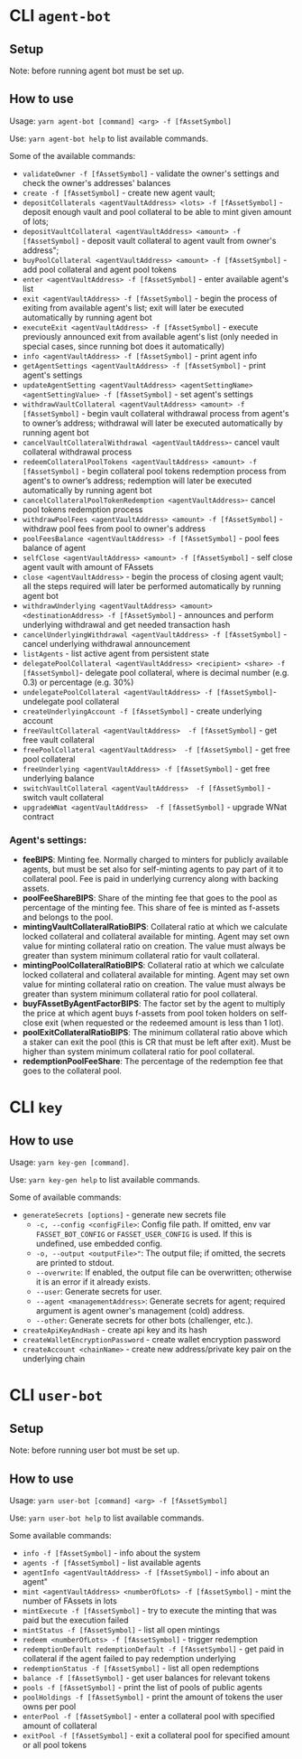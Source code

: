 # CLI `agent-bot`

## Setup

Note: before running agent bot must be set up.

## How to use

Usage: `yarn agent-bot [command] <arg> -f [fAssetSymbol]`

Use: `yarn agent-bot help` to list available commands.

Some of the available commands:

-   `validateOwner -f [fAssetSymbol]` - validate the owner's settings and check the owner's addresses' balances
-   `create -f [fAssetSymbol]` - create new agent vault;
-   `depositCollaterals <agentVaultAddress> <lots> -f [fAssetSymbol]` - deposit enough vault and pool collateral to be able to mint given amount of lots;
-   `depositVaultCollateral <agentVaultAddress> <amount> -f [fAssetSymbol]` - deposit vault collateral to agent vault from owner's address";
-   `buyPoolCollateral <agentVaultAddress> <amount> -f [fAssetSymbol]` - add pool collateral and agent pool tokens
-   `enter <agentVaultAddress> -f [fAssetSymbol]` - enter available agent's list
-   `exit <agentVaultAddress> -f [fAssetSymbol]` - begin the process of exiting from available agent's list; exit will later be executed automatically by running agent bot
-   `executeExit <agentVaultAddress> -f [fAssetSymbol]` - execute previously announced exit from available agent's list (only needed in special cases, since running bot does it automatically)
-   `info <agentVaultAddress> -f [fAssetSymbol]` - print agent info
-   `getAgentSettings <agentVaultAddress> -f [fAssetSymbol]` - print agent's settings
-   `updateAgentSetting <agentVaultAddress> <agentSettingName> <agentSettingValue> -f [fAssetSymbol]` - set agent's settings
-   `withdrawVaultCollateral <agentVaultAddress> <amount> -f [fAssetSymbol]` - begin vault collateral withdrawal process from agent's to owner’s address; withdrawal will later be executed automatically by running agent bot
-   `cancelVaultCollateralWithdrawal <agentVaultAddress>`- cancel vault collateral withdrawal process
-   `redeemCollateralPoolTokens <agentVaultAddress> <amount> -f [fAssetSymbol]` - begin collateral pool tokens redemption process from agent's to owner’s address; redemption will later be executed automatically by running agent bot
-   `cancelCollateralPoolTokenRedemption <agentVaultAddress>`- cancel pool tokens redemption process
-   `withdrawPoolFees <agentVaultAddress> <amount> -f [fAssetSymbol]` - withdraw pool fees from pool to owner's address
-   `poolFeesBalance <agentVaultAddress> -f [fAssetSymbol]` - pool fees balance of agent
-   `selfClose <agentVaultAddress> <amount> -f [fAssetSymbol]` - self close agent vault with amount of FAssets
-   `close <agentVaultAddress>` - begin the process of closing agent vault; all the steps required will later be performed automatically by running agent bot
-   `withdrawUnderlying <agentVaultAddress> <amount> <destinationAddress> -f [fAssetSymbol]` - announces and perform underlying withdrawal and get needed transaction hash
-   `cancelUnderlyingWithdrawal <agentVaultAddress> -f [fAssetSymbol]` - cancel underlying withdrawal announcement
-   `listAgents` - list active agent from persistent state
-   `delegatePoolCollateral <agentVaultAddress> <recipient> <share> -f [fAssetSymbol]`- delegate pool collateral, where <share> is decimal number (e.g. 0.3) or percentage (e.g. 30%)
-   `undelegatePoolCollateral <agentVaultAddress> -f [fAssetSymbol]`- undelegate pool collateral
-   `createUnderlyingAccount -f [fAssetSymbol]` - create underlying account
-   `freeVaultCollateral <agentVaultAddress>  -f [fAssetSymbol]` - get free vault collateral
-   `freePoolCollateral <agentVaultAddress>  -f [fAssetSymbol]` - get free pool collateral
-   `freeUnderlying <agentVaultAddress> -f [fAssetSymbol]` - get free underlying balance
-   `switchVaultCollateral <agentVaultAddress>  -f [fAssetSymbol]` - switch vault collateral
-   `upgradeWNat <agentVaultAddress>  -f [fAssetSymbol]` - upgrade WNat contract

### Agent's settings:

-   **feeBIPS**: Minting fee. Normally charged to minters for publicly available agents, but must be set also for self-minting agents to pay part of it to collateral pool. Fee is paid in underlying currency along with backing assets.
-   **poolFeeShareBIPS**: Share of the minting fee that goes to the pool as percentage of the minting fee. This share of fee is minted as f-assets and belongs to the pool.
-   **mintingVaultCollateralRatioBIPS**: Collateral ratio at which we calculate locked collateral and collateral available for minting. Agent may set own value for minting collateral ratio on creation. The value must always be greater than system minimum collateral ratio for vault collateral.
-   **mintingPoolCollateralRatioBIPS**: Collateral ratio at which we calculate locked collateral and collateral available for minting. Agent may set own value for minting collateral ratio on creation. The value must always be greater than system minimum collateral ratio for pool collateral.
-   **buyFAssetByAgentFactorBIPS**: The factor set by the agent to multiply the price at which agent buys f-assets from pool token holders on self-close exit (when requested or the redeemed amount is less than 1 lot).
-   **poolExitCollateralRatioBIPS**: The minimum collateral ratio above which a staker can exit the pool (this is CR that must be left after exit). Must be higher than system minimum collateral ratio for pool collateral.
-   **redemptionPoolFeeShare**: The percentage of the redemption fee that goes to the collateral pool.

# CLI `key`

## How to use

Usage: `yarn key-gen [command]`.

Use: `yarn key-gen help` to list available commands.

Some of available commands:

-   `generateSecrets [options]` - generate new secrets file
    - `-c, --config <configFile>`: Config file path. If omitted, env var `FASSET_BOT_CONFIG` or `FASSET_USER_CONFIG` is used. If this is undefined, use embedded config.
    - `-o, --output <outputFile>"`: The output file; if omitted, the secrets are printed to stdout.
    - `--overwrite`: If enabled, the output file can be overwritten; otherwise it is an error if it already exists.
    - `--user`: Generate secrets for user.
    - `--agent <managementAddress>`: Generate secrets for agent; required argument is agent owner's management (cold) address.
    - `--other`: Generate secrets for other bots (challenger, etc.).
-   `createApiKeyAndHash` - create api key and its hash
-   `createWalletEncryptionPassword` - create wallet encryption password
-   `createAccount <chainName>` - create new address/private key pair on the underlying chain

# CLI `user-bot`

## Setup

Note: before running user bot must be set up.

## How to use

Usage: `yarn user-bot [command] <arg> -f [fAssetSymbol]`

Use: `yarn user-bot help` to list available commands.

Some available commands:

-   `info -f [fAssetSymbol]` - info about the system
-   `agents -f [fAssetSymbol]` - list available agents
-   `agentInfo <agentVaultAddress> -f [fAssetSymbol]` - info about an agent"
-   `mint <agentVaultAddress> <numberOfLots> -f [fAssetSymbol]` - mint the number of FAssets in lots
-   `mintExecute -f [fAssetSymbol]` - try to execute the minting that was paid but the execution failed
-   `mintStatus -f [fAssetSymbol]` - list all open mintings
-   `redeem <numberOfLots> -f [fAssetSymbol]` - trigger redemption
-   `redemptionDefault redemptionDefault -f [fAssetSymbol]` - get paid in collateral if the agent failed to pay redemption underlying
-   `redemptionStatus -f [fAssetSymbol]` - list all open redemptions
-   `balance -f [fAssetSymbol]` - get user balances for relevant tokens
-   `pools -f [fAssetSymbol]` - print the list of pools of public agents
-   `poolHoldings -f [fAssetSymbol]` - print the amount of tokens the user owns per pool
-   `enterPool -f [fAssetSymbol]` - enter a collateral pool with specified amount of collateral
-   `exitPool -f [fAssetSymbol]` - exit a collateral pool for specified amount or all pool tokens